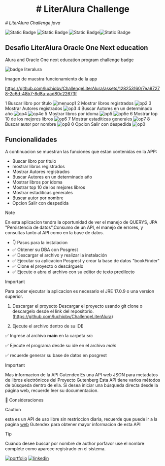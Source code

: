 <h1 align="center"> # LiterAlura Challenge </h1>
<em> # LiterAlura Challenge java </em>

![Static Badge](https://img.shields.io/badge/Technology-java-spring) ![Static Badge](https://img.shields.io/badge/Technology-git-hub) ![Static Badge](https://img.shields.io/badge/Technology-spring-api)![Static Badge](https://img.shields.io/badge/DBA-SQL-3?style=flat&logo=SQL&logoColor=gold&color=%23B79623)



<h2> Desafio LiterAlura Oracle One Next education </h2>


<p> Alura and Oracle One next education program challenge badge  </p>


![badge literalura](https://github.com/luchiobv/ChallengeLiterAlura/assets/128253160/60fadf2c-3249-4657-9721-27b06460e60e)



<p> Imagen de muestra funcionamiento de la app  </p>


https://github.com/luchiobv/ChallengeLiterAlura/assets/128253160/7ea87278-2c6d-48b7-8d8a-aad80c22673f

1  Buscar libro por titulo
![menuop1](https://github.com/luchiobv/ChallengeLiterAlura/assets/128253160/3550a07f-5705-4e8c-bef2-d8a38ff0828b)
2 Mostrar libros registrados
![op2](https://github.com/luchiobv/ChallengeLiterAlura/assets/128253160/6c177cbd-7dac-468e-8ea8-95d7fcd76391)
3 Mostrar Autores registrados
![op3](https://github.com/luchiobv/ChallengeLiterAlura/assets/128253160/e0f0cb47-9cfa-40f9-ba35-f6c22110084f)
4 Buscar Autores en un determinado año
![op4](https://github.com/luchiobv/ChallengeLiterAlura/assets/128253160/24624801-eec7-4bfd-bccb-1197a87b98e5)
![op4e](https://github.com/luchiobv/ChallengeLiterAlura/assets/128253160/5bacaaa6-eba8-47da-9292-f4bd444f2230)
5 Mostrar libros por idoma
![op5](https://github.com/luchiobv/ChallengeLiterAlura/assets/128253160/e0bf069e-2568-456c-96d5-fbd51b8ebdb8)
![op5e](https://github.com/luchiobv/ChallengeLiterAlura/assets/128253160/0c609525-6ba6-4abe-9c0b-576e5beb513c)
6 Mostrar top 10 de los mejores libros
![op6](https://github.com/luchiobv/ChallengeLiterAlura/assets/128253160/f344e4ef-8dc1-4067-aa77-b55944f53a58)
7 Mostrar estaditicas generales
![op7](https://github.com/luchiobv/ChallengeLiterAlura/assets/128253160/bff7046e-5a7b-4cbb-a83a-c8e3d1b9928b)
8 Buscar autor por nombre
![op8](https://github.com/luchiobv/ChallengeLiterAlura/assets/128253160/32815a6d-6f35-48cc-b710-75521e5dcf0d)
0 Opcion Salir con despedida
![op0](https://github.com/luchiobv/ChallengeLiterAlura/assets/128253160/a6aff6e9-2330-4884-afa7-b223c497f33b)




  
## Funcionalidades

A continuacion se muestran las funciones que estan contenidas en la APP:

- Buscar libro por titulo
- mostrar libros registrados
- Mostrar Autores registrados
- Buscar Autores en un determinado año
- Mostrar libros por idoma
- Mostrar top 10 de los mejores libros
- Mostrar estaditicas generales
- Buscar autor por nombre
- Opcion Salir con despedida


> [!NOTE]
> En esta aplicacion tendra la oportunidad de ver  el manejo de QUERYS, JPA "Persistencia de datos",Consumo de un API, el manejo de errores, y consultas tanto al API como en la base de datos.

- 👇 Pasos para la instalacion
- ✅ Obtener su DBA con Posgrest
- ✅ Descargar el archivo y realizar la instalación 
- ✅ Ejecutar su aplicacion Posgrest y crear la base de datos "bookFinder"
- ✅ Clone el proyecto o descárguelo 
- ✅ Ejecute o abra el archivo con su editor de texto predilecto 



> [!IMPORTANT]
> Para poder ejecutar la aplicacion es necesario el JRE 17.0.9 o una version superior.


1. Descargar el proyecto
   Descargar el proyecto usando git clone  o descargelo desde el link del repositorio.
   (https://github.com/luchiobv/ChallengeLiterAlura) 


 2. Ejecute el archivo dentro de su IDE
    
✅ Ingrese al archivo **main** en la carpeta _src_

✅ Ejecute el programa desde su ide en el archivo _main_

✅ recuerde  generar su base de datos en posgrest 



> [!IMPORTANT]
> Mas informacion de la API Gutendex
> Es una API web JSON para metadatos de libros electrónicos del Proyecto Gutenberg
> Esta API tiene varios métodos de búsqueda dentro de ella. Si desea iniciar una búsqueda directa desde la página web, recuerde leer su documentacion.

👀 Consideraciones

> [!CAUTION]
> esta es un API de uso  libre  sin restriccion diaria, recuerde que puede ir  a la pagina [web](https://gutendex.com/) Gutendex para obtener mayor informacion de esta API


> [!TIP]
> Cuando desee buscar por nombre de author porfavor use el nombre complete como aparece registrado en el sistema.



[![portfolio](https://img.shields.io/badge/my_portfolio-000?style=for-the-badge&logo=ko-fi&logoColor=white)](https://github.com/luchiobv)
[![linkedin](https://img.shields.io/badge/linkedin-0A66C2?style=for-the-badge&logo=linkedin&logoColor=white)](www.linkedin.com/in/luisalbertobaquero-vallejo)
